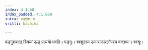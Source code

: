 ```yaml
---
index: 4.1.68
index_padded: 4.1.068
sutra: पङ्गोश् च
vritti: kashika

---
```

पङ्गुशब्दात् स्त्रियां ऊङ् प्रत्ययो भवति। पङ्गूः। श्वशुरस्य उकाराकारलोपश्च वक्तव्यः। श्वश्रूः।